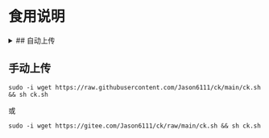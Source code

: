 # 食用说明  

<details> <summary> ## 自动上传</summary>  
```
sudo -i wget https://raw.githubusercontent.com/Jason6111/ck/main/autock.sh
```  
或  
```
sudo -i wget https://gitee.com/Jason6111/ck/raw/main/autock.sh
```
```
sudo -i vi autock.sh 
```
```
sudo -i sh autock.sh
```  
</details>

## 手动上传  
```
sudo -i wget https://raw.githubusercontent.com/Jason6111/ck/main/ck.sh && sh ck.sh
```  
或  
```
sudo -i wget https://gitee.com/Jason6111/ck/raw/main/ck.sh && sh ck.sh
```
